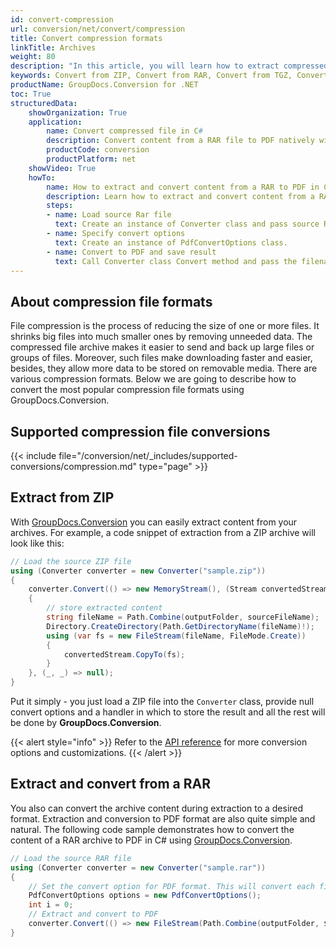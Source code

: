 ```yaml
---
id: convert-compression
url: conversion/net/convert/compression
title: Convert compression formats
linkTitle: Archives
weight: 80
description: "In this article, you will learn how to extract compressed files and convert them to desired format with GroupDocs.Conversion for .NET."
keywords: Convert from ZIP, Convert from RAR, Convert from TGZ, Convert from 7Z
productName: GroupDocs.Conversion for .NET
toc: True
structuredData:
    showOrganization: True
    application:    
        name: Convert compressed file in C#    
        description: Convert content from a RAR file to PDF natively with high performance using C# language and GroupDocs.Conversion for .NET APIs
        productCode: conversion
        productPlatform: net 
    showVideo: True
    howTo:
        name: How to extract and convert content from a RAR to PDF in C# 
        description: Learn how to extract and convert content from a RAR to PDF in C# step by step
        steps:
        - name: Load source Rar file 
          text: Create an instance of Converter class and pass source Rar file path as a constructor parameter. You may specify absolute or relative file paths as per your requirements. 
        - name: Specify convert options 
          text: Create an instance of PdfConvertOptions class.
        - name: Convert to PDF and save result 
          text: Call Converter class Convert method and pass the filename for the converted PDF file and the PdfConvertOptions object from the previous step as parameters.
---
```


## About compression file formats

File compression is the process of reducing the size of one or more files. It shrinks big files into much smaller ones by removing unneeded data. The compressed file archive makes it easier to send and back up large files or groups of files. Moreover, such files make downloading faster and easier, besides, they allow more data to be stored on removable media. There are various compression formats. Below we are going to describe how to convert the most popular compression file formats using GroupDocs.Conversion.

## Supported compression file conversions

{{< include file="/conversion/net/_includes/supported-conversions/compression.md" type="page" >}}

## Extract from ZIP

With [GroupDocs.Conversion](https://products.groupdocs.com/conversion/net) you can easily extract content from your archives. For example, a code snippet of extraction from a ZIP archive will look like this:

```csharp
// Load the source ZIP file
using (Converter converter = new Converter("sample.zip"))
{
    converter.Convert(() => new MemoryStream(), (Stream convertedStream, string sourceFileName) =>
    {
        // store extracted content
        string fileName = Path.Combine(outputFolder, sourceFileName);
        Directory.CreateDirectory(Path.GetDirectoryName(fileName)!);
        using (var fs = new FileStream(fileName, FileMode.Create))
        {
            convertedStream.CopyTo(fs);
        }
    }, (_, _) => null);
}

```

Put it simply - you just load a ZIP file into the `Converter` class, provide null convert options and a handler in which to store the result and all the rest will be done by **GroupDocs.Conversion**.  

{{< alert style="info" >}}
Refer to the [API reference](https://apireference.groupdocs.com/conversion/net/groupdocs.conversion.options.convert) for more conversion options and customizations.
{{< /alert >}}

## Extract and convert from a RAR 

You also can convert the archive content during extraction to a desired format. Extraction and conversion to PDF format are also quite simple and natural.
The following code sample demonstrates how to convert the content of a RAR archive to PDF in C# using [GroupDocs.Conversion](https://products.groupdocs.com/conversion/net).

```csharp
// Load the source RAR file
using (Converter converter = new Converter("sample.rar"))
{
    // Set the convert option for PDF format. This will convert each file in the archive to PDF
    PdfConvertOptions options = new PdfConvertOptions();
    int i = 0;
    // Extract and convert to PDF
    converter.Convert(() => new FileStream(Path.Combine(outputFolder, $"converted-{++i}.pdf"), FileMode.Create), options);
}
```
